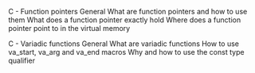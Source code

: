 C - Function pointers
General
What are function pointers and how to use them
What does a function pointer exactly hold
Where does a function pointer point to in the virtual memory

C - Variadic functions
General
What are variadic functions
How to use va_start, va_arg and va_end macros
Why and how to use the const type qualifier
